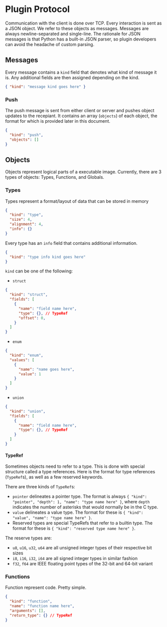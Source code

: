 # Plugin Protocol
Communication with the client is done over TCP. Every interaction is sent as a JSON object. We refer to these objects as messages. Messages are always newline-separated and single-line. The rationale for JSON messages is that Python has a built-in JSON parser, so plugin developers can avoid the headache of custom parsing.

## Messages
Every message contains a `kind` field that denotes what kind of message it is. Any additional fields are then assigned depending on the kind.

```JSON
{ "kind": "message kind goes here" }
```

### Push
The push message is sent from either client or server and pushes object updates to the recepiant. It contains an array (`objects`) of each object, the format for which is provided later
in this document.

```JSON
{
  "kind": "push",
  "objects": []
}
```

## Objects
Objects represent logical parts of a executable image. Currently, there are 3 types of objects: Types, Functions, and Globals.

### Types
Types represent a format/layout of data that can be stored in memory
```JSON
{
  "kind": "type",
  "size": 4,
  "alignment": 4,
  "info": {}
}
```

Every type has an `info` field that contains additional information.
```JSON
{
  "kind": "type info kind goes here"
}
```

`kind` can be one of the following:
- `struct`
```JSON
{
  "kind": "struct",
  "fields": [
    {
      "name": "field name here",
      "type": {}, // TypeRef
      "offset": 0,
    }
  ]
}
```
- `enum`
```JSON
{
  "kind": "enum",
  "values": [
    {
      "name": "name goes here",
      "value": 1
    }
  ]
}
```
- `union`
```JSON
{
  "kind": "union",
  "fields": [
    {
      "name": "field name here",
      "type": {}, // TypeRef
    }
  ]
}
```
#### TypeRef
Sometimes objects need to refer to a type. This is done with special structure called a type references. Here is the format for type references (`TypeRef`s), as well as a few reserved keywords.

There are three kinds of `TypeRef`s:
- `pointer` delineates a pointer type. The format is always `{ "kind": "pointer", "depth": 1, "name": "type name here" }`, where `depth` indicates the number of asterisks
that would normally be in the C type.
- `value` delineates a value type. The format for these is `{ "kind": "value", "name": "type name here" }`.
- Reserved types are special TypeRefs that refer to a builtin type. The format for these is `{ "kind": "reserved type name here" }`.

The reserve types are:
- `u8`, `u16`, `u32`, `u64` are all unsigned integer types of their respective bit sizes
- `i8`, `i16`, `i32`, `i64` are all signed integer types in similar fashion
- `f32`, `f64` are IEEE floating point types of the 32-bit and 64-bit variant

### Functions
Function represent code. Pretty simple.

```JSON
{
  "kind": "function",
  "name": "function name here",
  "arguments": [],
  "return_type": {} // TypeRef
}
```
